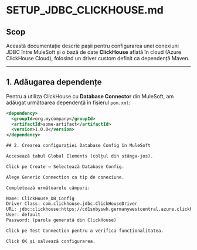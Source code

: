 # SETUP_JDBC_CLICKHOUSE.md

##  Scop

Această documentație descrie pașii pentru configurarea unei conexiuni JDBC între MuleSoft și o bază de date **ClickHouse** aflată în cloud (Azure ClickHouse Cloud), folosind un driver custom definit ca dependență Maven.

---

## 1. Adăugarea dependențe

Pentru a utiliza ClickHouse cu **Database Connector** din MuleSoft, am adăugat următoarea dependență în fișierul `pom.xml`:

```xml
<dependency>
  <groupId>org.mycompany</groupId>
  <artifactId>some-artifact</artifactId>
  <version>1.0.0</version>
</dependency>

## 2. Crearea configurației Database Config în MuleSoft

Accesează tabul Global Elements (colțul din stânga-jos).

Click pe Create → Selectează Database Config.

Alege Generic Connection ca tip de conexiune.

Completează următoarele câmpuri:

Name: ClickHouse_DB_Config
Driver Class: com.clickhouse.jdbc.ClickHouseDriver
URL: jdbc:clickhouse:https://cd1snbyswh.germanywestcentral.azure.clickhouse.cloud:8443/default?ssl=true&compress=0 
User: default
Password: (parola generată din ClickHouse)

Click pe Test Connection pentru a verifica funcționalitatea.

Click OK și salvează configurarea.
